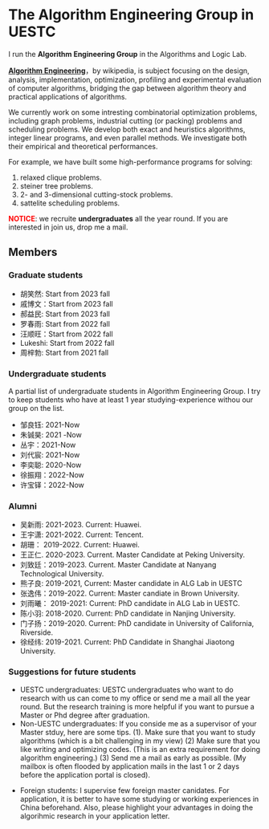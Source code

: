 # The Algorithm Engineering Group in UESTC
I run the **Algorithm Engineering Group** in the Algorithms and Logic Lab.

[**Algorithm Engineering**](https://en.wikipedia.org/wiki/Algorithm_engineering)，by wikipedia, is subject focusing on the design, analysis, implementation, optimization, profiling and experimental evaluation of computer algorithms, bridging the gap between algorithm theory and practical applications of algorithms. 

We currently work on some intresting  combinatorial  optimization problems, including graph problems, industrial cutting (or packing) problems and scheduling problems.
We develop both exact and heuristics algorithms, integer linear programs, and even parallel methods. 
We investigate both their empirical and theoretical performances.

For example, we have built some high-performance programs for solving:  

1. relaxed clique problems. 
2. steiner tree problems. 
3. 2- and 3-dimensional cutting-stock problems. 
4. sattelite scheduling problems.

<font color=red>**NOTICE**</font>: we recruite  **undergraduates** all the year round.
If you are interested in join us, drop me a mail. 


## Members
### Graduate students
- 胡笑然: Start from 2023 fall
- 戚博文：Start from 2023 fall
- 郝益民: Start from 2023 fall
- 罗春雨: Start from 2022 fall
- 汪顺旺：Start from 2022 fall
- Lukeshi: Start from 2022 fall
- 周梓勃: Start from 2021 fall


### Undergraduate students
A partial list of undergraduate students in Algorithm Engineering Group. 
I try to keep students who have at least 1 year studying-experience withou our group on the list.

- 邹良钰: 2021-Now 
- 朱铖昊: 2021 -Now 
- 丛宇：2021-Now 
- 刘代宸: 2021-Now 
- 李奕聪: 2020-Now 
- 徐振翔：2022-Now
- 许宝铎：2022-Now


### Alumni
- 吴新雨: 2021-2023. Current: Huawei.
- 王宇潇: 2021-2022. Current: Tencent.
- 胡珊： 2019-2022. Current: Huawei.
- 王正仁. 2020-2023. Current. Master Candidate at Peking University.
- 刘致廷：2019-2023. Current. Master Candidate at Nanyang Technological University.
- 熊子良: 2019-2021, Current: Master candidate in ALG Lab in UESTC
- 张逸伟：2019-2022. Current: Master candiate in Brown University.
- 刘雨曦： 2019-2021: Current: PhD candidate in ALG Lab in UESTC.
- 陈小羽:  2018-2020.  Current: PhD candidate in Nanjing University.
- 门子扬：2019-2020. Current: PhD candidate in University of California, Riverside.
- 徐经纬: 2019-2021.  Current: PhD Candidate in Shanghai Jiaotong University. 

### Suggestions for future students
- UESTC undergraduates: UESTC undergraduates who want to do research with us can come to my office or send me a mail all the year round. But the research training is more helpful if you want to pursue a Master or Phd degree after graduation. 
- Non-UESTC undergraduates: If you conside me as a supervisor of your Master stduy, here are some tips. (1). Make sure that you want to study algorithms (which is a bit challenging in my view) (2) Make sure that you like writing and optimizing codes. (This is an extra requirement for doing algorithm engineering.) (3) Send me a mail as early as possible. (My mailbox is often flooded by application mails  in the last 1 or 2 days before the application portal is closed).  
 <!-- I feel sorry for not replying every application letter in the peaking time. Please try to highlight your advantages of doing the research.  -->
- Foreign students: I supervise few foreign master canidates. For application, it is better to have some studying or working experiences in China beforehand. Also, please highlight your advantages in doing the algorihmic research in your application letter.
